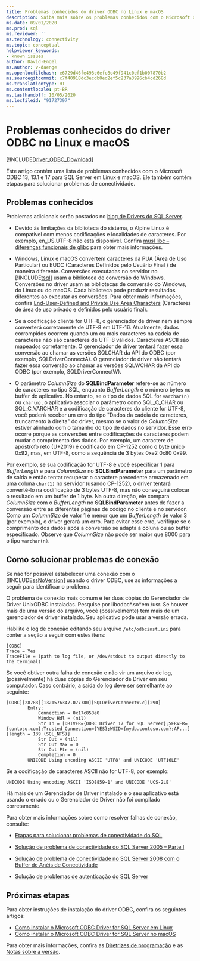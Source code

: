 ```yaml
---
title: Problemas conhecidos do driver ODBC no Linux e macOS
description: Saiba mais sobre os problemas conhecidos com o Microsoft ODBC Driver for SQL Server em Linux e macOS, além das etapas para solucionar problemas de conectividade.
ms.date: 09/01/2020
ms.prod: sql
ms.reviewer: ''
ms.technology: connectivity
ms.topic: conceptual
helpviewer_keywords:
- known issues
author: David-Engel
ms.author: v-daenge
ms.openlocfilehash: e6729d46fe498c6efe8e49f941c0ef1b007870b2
ms.sourcegitcommit: c7f40918dc3ecdb0ed2ef5c237a3996cb4cd268d
ms.translationtype: HT
ms.contentlocale: pt-BR
ms.lasthandoff: 10/05/2020
ms.locfileid: "91727397"
---
```

# <a name="known-issues-for-the-odbc-driver-on-linux-and-macos"></a>Problemas conhecidos do driver ODBC no Linux e macOS

[!INCLUDE[Driver_ODBC_Download](../../../includes/driver_odbc_download.md)]

Este artigo contém uma lista de problemas conhecidos com o Microsoft ODBC 13, 13.1 e 17 para SQL Server em Linux e macOS. Ele também contém etapas para solucionar problemas de conectividade.

## <a name="known-issues"></a>Problemas conhecidos

Problemas adicionais serão postados no [blog de Drivers do SQL Server](https://techcommunity.microsoft.com/t5/SQL-Server/bg-p/SQLServer/label-name/SQLServerDrivers).  

- Devido às limitações da biblioteca do sistema, o Alpine Linux é compatível com menos codificações e localidades de caracteres. Por exemplo, en_US.UTF-8 não está disponível. Confira [musl libc – diferenças funcionais de glibc](https://wiki.musl-libc.org/functional-differences-from-glibc.html) para obter mais informações.

- Windows, Linux e macOS convertem caracteres da PUA (Área de Uso Particular) ou EUDC (Caracteres Definidos pelo Usuário Final ) de maneira diferente. Conversões executadas no servidor no [!INCLUDE[tsql](../../../includes/tsql-md.md)] usam a biblioteca de conversão do Windows. Conversões no driver usam as bibliotecas de conversão do Windows, do Linux ou do macOS. Cada biblioteca pode produzir resultados diferentes ao executar as conversões. Para obter mais informações, confira [End-User-Defined and Private Use Area Characters](/windows/desktop/Intl/end-user-defined-characters) (Caracteres de área de uso privado e definidos pelo usuário final).

- Se a codificação cliente for UTF-8, o gerenciador de driver nem sempre converterá corretamente de UTF-8 em UTF-16. Atualmente, dados corrompidos ocorrem quando um ou mais caracteres na cadeia de caracteres não são caracteres de UTF-8 válidos. Caracteres ASCII são mapeados corretamente. O gerenciador de driver tentará fazer essa conversão ao chamar as versões SQLCHAR da API do ODBC (por exemplo, SQLDriverConnectA). O gerenciador de driver não tentará fazer essa conversão ao chamar as versões SQLWCHAR da API do ODBC (por exemplo, SQLDriverConnectW).  

- O parâmetro *ColumnSize* do **SQLBindParameter** refere-se ao número de caracteres no tipo SQL, enquanto *BufferLength* é o número bytes no buffer do aplicativo. No entanto, se o tipo de dados SQL for `varchar(n)` ou `char(n)`, o aplicativo associar o parâmetro como SQL_C_CHAR ou SQL_C_VARCHAR e a codificação de caracteres do cliente for UTF-8, você poderá receber um erro do tipo "Dados da cadeia de caracteres, truncamento à direita" do driver, mesmo se o valor de *ColumnSize* estiver alinhado com o tamanho do tipo de dados no servidor. Esse erro ocorre porque as conversões entre codificações de caracteres podem mudar o comprimento dos dados. Por exemplo, um caractere de apóstrofo reto (U+2019) é codificado em CP-1252 como o byte único 0x92, mas, em UTF-8, como a sequência de 3 bytes 0xe2 0x80 0x99.

Por exemplo, se sua codificação for UTF-8 e você especificar 1 para *BufferLength* e para *ColumnSize* no **SQLBindParameter** para um parâmetro de saída e então tentar recuperar o caractere precedente armazenado em uma coluna `char(1)` no servidor (usando CP-1252), o driver tentará convertê-lo na codificação de 3 bytes UTF-8, mas não conseguirá colocar o resultado em um buffer de 1 byte. Na outra direção, ele compara *ColumnSize* com o *BufferLength* no **SQLBindParameter** antes de fazer a conversão entre as diferentes páginas de código no cliente e no servidor. Como um *ColumnSize* de valor 1 é menor que um *BufferLength* de valor 3 (por exemplo), o driver gerará um erro. Para evitar esse erro, verifique se o comprimento dos dados após a conversão se adapta à coluna ou ao buffer especificado. Observe que *ColumnSize* não pode ser maior que 8000 para o tipo `varchar(n)`.

## <a name="troubleshooting-connection-problems"></a><a id="connectivity"></a> Como solucionar problemas de conexão  

Se não for possível estabelecer uma conexão com o [!INCLUDE[ssNoVersion](../../../includes/ssnoversion-md.md)] usando o driver ODBC, use as informações a seguir para identificar o problema.  
  
O problema de conexão mais comum é ter duas cópias do Gerenciador de Driver UnixODBC instaladas. Pesquise por libodbc\*.so\*em /usr. Se houver mais de uma versão do arquivo, você (possivelmente) tem mais de um gerenciador de driver instalado. Seu aplicativo pode usar a versão errada.
  
Habilite o log de conexão editando seu arquivo `/etc/odbcinst.ini` para conter a seção a seguir com estes itens:

```
[ODBC]
Trace = Yes
TraceFile = (path to log file, or /dev/stdout to output directly to the terminal)
```  
  
Se você obtiver outra falha de conexão e não vir um arquivo de log, (possivelmente) há duas cópias do Gerenciador de Driver em seu computador. Caso contrário, a saída do log deve ser semelhante ao seguinte:  
  
```
[ODBC][28783][1321576347.077780][SQLDriverConnectW.c][290]  
        Entry:  
            Connection = 0x17c858e0  
            Window Hdl = (nil)  
            Str In = [DRIVER={ODBC Driver 17 for SQL Server};SERVER={contoso.com};Trusted_Connection={YES};WSID={mydb.contoso.com};AP...][length = 139 (SQL_NTS)]  
            Str Out = (nil)  
            Str Out Max = 0  
            Str Out Ptr = (nil)  
            Completion = 0  
        UNICODE Using encoding ASCII 'UTF8' and UNICODE 'UTF16LE'  
```  
  
Se a codificação de caracteres ASCII não for UTF-8, por exemplo: 
  
```
UNICODE Using encoding ASCII 'ISO8859-1' and UNICODE 'UCS-2LE'  
```  
  
Há mais de um Gerenciador de Driver instalado e o seu aplicativo está usando o errado ou o Gerenciador de Driver não foi compilado corretamente.  
  
Para obter mais informações sobre como resolver falhas de conexão, consulte:  

- [Etapas para solucionar problemas de conectividade do SQL](/archive/blogs/sql_protocols/steps-to-troubleshoot-sql-connectivity-issues)  
  
- [Solução de problema de conectividade do SQL Server 2005 – Parte I](https://techcommunity.microsoft.com/t5/sql-server/sql-server-2005-connectivity-issue-troubleshoot-part-i/ba-p/383034)  
  
- [Solução de problema de conectividade no SQL Server 2008 com o Buffer de Anéis de Conectividade](https://techcommunity.microsoft.com/t5/sql-server/connectivity-troubleshooting-in-sql-server-2008-with-the/ba-p/383393)  
  
- [Solução de problemas de autenticação do SQL Server](/archive/blogs/sqlsecurity/sql-server-authentication-troubleshooter)  

## <a name="next-steps"></a>Próximas etapas

Para obter instruções de instalação do driver ODBC, confira os seguintes artigos:

- [Como instalar o Microsoft ODBC Driver for SQL Server em Linux](installing-the-microsoft-odbc-driver-for-sql-server.md)
- [Como instalar o Microsoft ODBC Driver for SQL Server no macOS](install-microsoft-odbc-driver-sql-server-macos.md)

Para obter mais informações, confira as [Diretrizes de programação](programming-guidelines.md) e as [Notas sobre a versão](release-notes-odbc-sql-server-linux-mac.md).